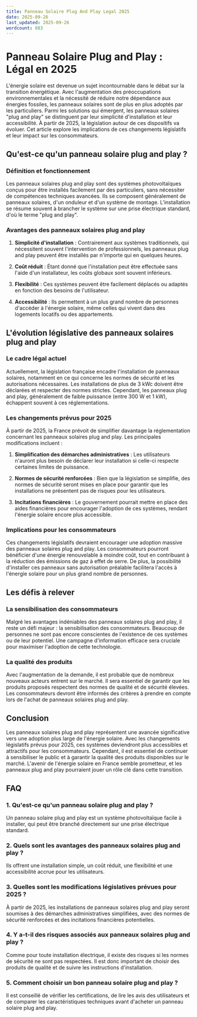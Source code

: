 ```yaml
---
title: Panneau Solaire Plug And Play Legal 2025
date: 2025-09-26
last_updated: 2025-09-26
wordcount: 883
---
```


# Panneau Solaire Plug and Play : Légal en 2025

L'énergie solaire est devenue un sujet incontournable dans le débat sur la transition énergétique. Avec l'augmentation des préoccupations environnementales et la nécessité de réduire notre dépendance aux énergies fossiles, les panneaux solaires sont de plus en plus adoptés par les particuliers. Parmi les solutions qui émergent, les panneaux solaires "plug and play" se distinguent par leur simplicité d'installation et leur accessibilité. À partir de 2025, la législation autour de ces dispositifs va évoluer. Cet article explore les implications de ces changements législatifs et leur impact sur les consommateurs.

## Qu'est-ce qu'un panneau solaire plug and play ?

### Définition et fonctionnement

Les panneaux solaires plug and play sont des systèmes photovoltaïques conçus pour être installés facilement par des particuliers, sans nécessiter de compétences techniques avancées. Ils se composent généralement de panneaux solaires, d'un onduleur et d'un système de montage. L'installation se résume souvent à brancher le système sur une prise électrique standard, d'où le terme "plug and play".

### Avantages des panneaux solaires plug and play

1. **Simplicité d'installation** : Contrairement aux systèmes traditionnels, qui nécessitent souvent l'intervention de professionnels, les panneaux plug and play peuvent être installés par n'importe qui en quelques heures.
   
2. **Coût réduit** : Étant donné que l'installation peut être effectuée sans l'aide d'un installateur, les coûts globaux sont souvent inférieurs.

3. **Flexibilité** : Ces systèmes peuvent être facilement déplacés ou adaptés en fonction des besoins de l'utilisateur.

4. **Accessibilité** : Ils permettent à un plus grand nombre de personnes d'accéder à l'énergie solaire, même celles qui vivent dans des logements locatifs ou des appartements.

## L'évolution législative des panneaux solaires plug and play

### Le cadre légal actuel

Actuellement, la législation française encadre l'installation de panneaux solaires, notamment en ce qui concerne les normes de sécurité et les autorisations nécessaires. Les installations de plus de 3 kWc doivent être déclarées et respecter des normes strictes. Cependant, les panneaux plug and play, généralement de faible puissance (entre 300 W et 1 kW), échappent souvent à ces réglementations.

### Les changements prévus pour 2025

À partir de 2025, la France prévoit de simplifier davantage la réglementation concernant les panneaux solaires plug and play. Les principales modifications incluent :

1. **Simplification des démarches administratives** : Les utilisateurs n'auront plus besoin de déclarer leur installation si celle-ci respecte certaines limites de puissance.

2. **Normes de sécurité renforcées** : Bien que la législation se simplifie, des normes de sécurité seront mises en place pour garantir que les installations ne présentent pas de risques pour les utilisateurs.

3. **Incitations financières** : Le gouvernement pourrait mettre en place des aides financières pour encourager l'adoption de ces systèmes, rendant l'énergie solaire encore plus accessible.

### Implications pour les consommateurs

Ces changements législatifs devraient encourager une adoption massive des panneaux solaires plug and play. Les consommateurs pourront bénéficier d'une énergie renouvelable à moindre coût, tout en contribuant à la réduction des émissions de gaz à effet de serre. De plus, la possibilité d'installer ces panneaux sans autorisation préalable facilitera l'accès à l'énergie solaire pour un plus grand nombre de personnes.

## Les défis à relever

### La sensibilisation des consommateurs

Malgré les avantages indéniables des panneaux solaires plug and play, il reste un défi majeur : la sensibilisation des consommateurs. Beaucoup de personnes ne sont pas encore conscientes de l'existence de ces systèmes ou de leur potentiel. Une campagne d'information efficace sera cruciale pour maximiser l'adoption de cette technologie.

### La qualité des produits

Avec l'augmentation de la demande, il est probable que de nombreux nouveaux acteurs entrent sur le marché. Il sera essentiel de garantir que les produits proposés respectent des normes de qualité et de sécurité élevées. Les consommateurs devront être informés des critères à prendre en compte lors de l'achat de panneaux solaires plug and play.

## Conclusion

Les panneaux solaires plug and play représentent une avancée significative vers une adoption plus large de l'énergie solaire. Avec les changements législatifs prévus pour 2025, ces systèmes deviendront plus accessibles et attractifs pour les consommateurs. Cependant, il est essentiel de continuer à sensibiliser le public et à garantir la qualité des produits disponibles sur le marché. L'avenir de l'énergie solaire en France semble prometteur, et les panneaux plug and play pourraient jouer un rôle clé dans cette transition.

## FAQ

### 1. Qu'est-ce qu'un panneau solaire plug and play ?

Un panneau solaire plug and play est un système photovoltaïque facile à installer, qui peut être branché directement sur une prise électrique standard.

### 2. Quels sont les avantages des panneaux solaires plug and play ?

Ils offrent une installation simple, un coût réduit, une flexibilité et une accessibilité accrue pour les utilisateurs.

### 3. Quelles sont les modifications législatives prévues pour 2025 ?

À partir de 2025, les installations de panneaux solaires plug and play seront soumises à des démarches administratives simplifiées, avec des normes de sécurité renforcées et des incitations financières potentielles.

### 4. Y a-t-il des risques associés aux panneaux solaires plug and play ?

Comme pour toute installation électrique, il existe des risques si les normes de sécurité ne sont pas respectées. Il est donc important de choisir des produits de qualité et de suivre les instructions d'installation.

### 5. Comment choisir un bon panneau solaire plug and play ?

Il est conseillé de vérifier les certifications, de lire les avis des utilisateurs et de comparer les caractéristiques techniques avant d'acheter un panneau solaire plug and play.